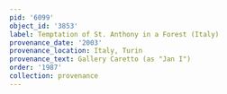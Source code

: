 ```yaml
---
pid: '6099'
object_id: '3853'
label: Temptation of St. Anthony in a Forest (Italy)
provenance_date: '2003'
provenance_location: Italy, Turin
provenance_text: Gallery Caretto (as "Jan I")
order: '1987'
collection: provenance
---
```


